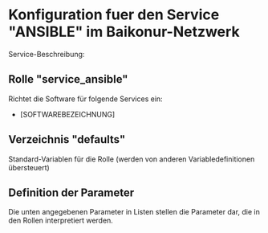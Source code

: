 # Konfiguration fuer den Service "ANSIBLE" im Baikonur-Netzwerk
Service-Beschreibung:

## Rolle "service_ansible"
Richtet die Software für folgende Services ein:
* [SOFTWAREBEZEICHNUNG]

## Verzeichnis "defaults"
Standard-Variablen für die Rolle (werden von anderen Variabledefinitionen übersteuert)

## Definition der Parameter
Die unten angegebenen Parameter in Listen stellen die Parameter dar, die in den Rollen interpretiert werden.
